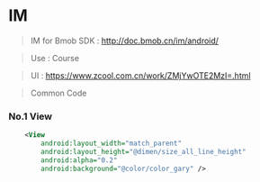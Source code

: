 # IM

> IM for Bmob SDK : http://doc.bmob.cn/im/android/

> Use : Course

> UI : https://www.zcool.com.cn/work/ZMjYwOTE2MzI=.html

> Common Code

### No.1 View

```xml
    <View
        android:layout_width="match_parent"
        android:layout_height="@dimen/size_all_line_height"
        android:alpha="0.2"
        android:background="@color/color_gary" />
```
